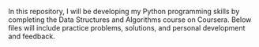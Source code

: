 In this repository, I will be developing my Python programming skills
by completing the Data Structures and Algorithms course on Coursera.
Below files will include practice problems, solutions, and personal development
and feedback.